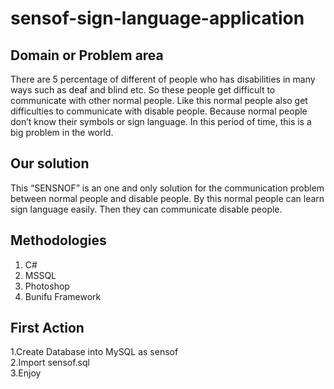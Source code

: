 # sensof-sign-language-application

## Domain or Problem area
There are 5 percentage of  different  of people who has  disabilities  in  many ways  such as deaf and 
blind etc. So these people get difficult to communicate with other normal people.  Like this normal
people also get  difficulties  to communicate  with  disable people.  Because normal  people don’t 
know their symbols or sign language. In this period of time, this is a big problem in the world. 

## Our solution
This  “SENSNOF”  is an one and only solution for the communication  problem between normal  people and disable people. By this normal people can learn sign language  easily.  Then they can  communicate disable people. 


## Methodologies
1.  C#
2.  MSSQL
3.  Photoshop 
4.  Bunifu Framework

## First Action
1.Create Database into MySQL as sensof <br>
2.Import sensof.sql <br>
3.Enjoy
